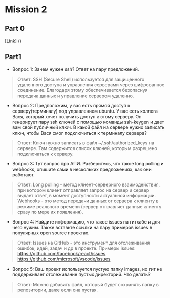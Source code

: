 # Mission 2

## Part 0
[Link] ()

## Part1
- Вопрос 1: Зачем нужен ssh? Ответ на пару предложений.
> Ответ: SSH (Secure Shell) используется для защищенного удаленного доступа и управления серверами через шифрованное соединение. Благодаря этому обеспечивается безопаснуя передача данных и управление сервером удаленно.

- Вопрос 2: Предположим, у вас есть прямой доступ к серверу(терминалу) под управлением ubuntu. У вас есть коллега Вася, который хочет получить доступ к этому серверу. Он генерирует пару ssh ключей с помощью команды ssh-keygen и дает вам свой публичный ключ. В какой файл на сервере нужно записать ключ, чтобы Вася смог подключиться к терминалу сервера?
> Ответ: Ключ нужно записать в файл ~/.ssh/authorized_keys на сервере. Там содержится список ключей, которым разрешено подключаться к серверу.

- Вопрос 3: Тут вопрос про АПИ. Разберитесь, что такое long polling и webhooks, опишите сами в нескольких предложениях, как они работают.
> Ответ: Long polling - метод клиент-серверного взаимодействия, при котором клиент отправляет запрос на сервер и сервер выдает ответ, в момент доступности актуальной информации. Webhooks - это метод передачи данных от сервера к клиенту в режиме реального времени (сервер отправляет данные клиенту сразу по мере их появления).

- Вопрос 4: Найдите информацию, что такое issues на гитхабе и для чего нужны. Также вставьте ссылки на пару примеров issues в популярных open source проектах.
> Ответ: Issues на GitHub - это инструмент для отслеживания ошибок, идей, задач и др в проекте.
> Примеры issues:
> https://github.com/facebook/react/issues
> https://github.com/microsoft/vscode/issues

- Вопрос 5:  Ваш проект используется пустую папку images, но гит не поддерживает отслеживание пустых директорий. Что делать?
> Ответ: Можно добавить файл, который будет сохранять папку в репозитории, даже если она пустая.
